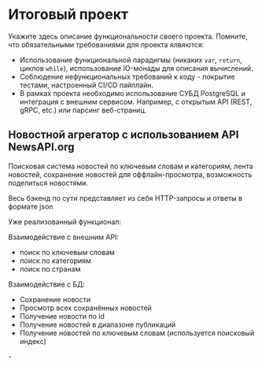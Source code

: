 # Итоговый проект

Укажите здесь описание функциональности своего проекта. Помните, что обязательными требованиями для проекта ялвяются:

- Использование функциональной парадигмы (никаких `var`, `return`, циклов `while`), использование IO-монады для описания вычислений.
- Соблюдение нефункциональных требований к коду - покрытие тестами, настроенный CI/CD пайплайн.
- В рамках проекта необходимо использование СУБД PostgreSQL и интеграция с внешним сервисом. Например, с открытым API (REST, gRPC, etc.) или парсинг веб-страниц.


## Новостной агрегатор с использованием API NewsAPI.org
Поисковая система новостей по ключевым словам и категориям, лента новостей, 
сохранение новостей для оффлайн-просмотра, возможность поделиться новостями.

Весь бэкенд по сути представляет из себя HTTP-запросы и ответы в формате json

Уже реализованный функционал:

Взаимодействие с внешним API:
- поиск по ключевым словам 
- поиск по категориям
- поиск по странам

Взаимодействие с БД:
- Сохранение новости
- Просмотр всех сохранённых новостей
- Получение новости по id
- Получение новостей в диапазоне публикаций
- Получение новостей по ключевым словам (используется поисковый индекс)

[//]: # (- сохранить все статьи, выданные по запросу. А затем искать их по полнотекстовому поиску)
- 